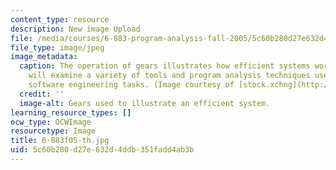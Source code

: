 ```yaml
---
content_type: resource
description: New image Upload
file: /media/courses/6-883-program-analysis-fall-2005/5c60b280d27e632d4ddb351fadd4ab3b_6-883f05-th.jpg
file_type: image/jpeg
image_metadata:
  caption: The operation of gears illustrates how efficient systems work. This course
    will examine a variety of tools and program analysis techniques used to address
    software engineering tasks. (Image courtesy of [stock.xchng](http://www.freeimages.com/))
  credit: ''
  image-alt: Gears used to illustrate an efficient system.
learning_resource_types: []
ocw_type: OCWImage
resourcetype: Image
title: 6-883f05-th.jpg
uid: 5c60b280-d27e-632d-4ddb-351fadd4ab3b
---
```

